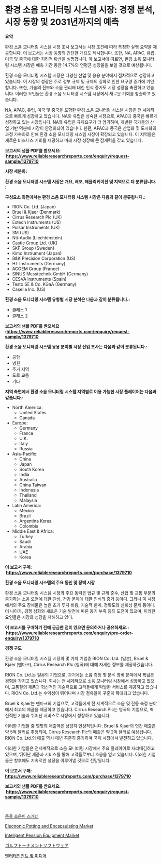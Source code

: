 <p><h1>환경 소음 모니터링 시스템 시장: 경쟁 분석, 시장 동향 및 2031년까지의 예측</h1></p><p><strong>요약</strong></p>
<p><p>환경 소음 모니터링 시스템 시장 조사 보고서는 시장 조건에 따라 특정한 실행 요약을 제공합니다. 이 보고서는 시장 동향의 간단한 개요도 제시합니다. 또한, NA, APAC, 유럽, 미국 및 중국에 대한 지리적 확산을 설명합니다. 이 보고서에 따르면, 환경 소음 모니터링 시스템 시장은 예측 기간 동안 14.7%의 연평균 성장율을 보일 것으로 예상됩니다.</p><p>환경 소음 모니터링 시스템 시장은 다양한 산업 및 응용 분야에서 점차적으로 성장하고 있습니다. 이 시장의 성장은 주로 정부 규제 및 규제의 강화로 인한 요구량 증가에 기인합니다. 또한, 기술의 진보와 소음 관리에 대한 인식 증가도 시장 성장을 촉진하고 있습니다. 이러한 요인들은 환경 소음 모니터링 시스템 시장에서 새로운 기회를 창출하고 있습니다.</p><p>NA, APAC, 유럽, 미국 및 중국을 포함한 환경 소음 모니터링 시스템 시장은 전 세계적으로 빠르게 성장하고 있습니다. NA와 유럽은 성숙한 시장으로, APAC과 중국은 빠르게 성장하고 있는 시장입니다. NA와 유럽은 규제요구가 더 엄격하며, 개발된 국가들의 산업 기반 덕분에 시장이 안정화되어 있습니다. 한편, APAC과 중국은 산업화 및 도시화의 과정 가속화로 인해 환경 소음 모니터링 시스템 시장이 확장되고 있습니다. 이 지역들은 새로운 비즈니스 기회를 제공하고 미래 시장 성장에 큰 잠재력을 갖고 있습니다. </p></p>
<p><strong>보고서의 샘플 PDF를 받으세요: &nbsp;<a href="https://www.reliableresearchreports.com/enquiry/request-sample/1379710">https://www.reliableresearchreports.com/enquiry/request-sample/1379710</a></strong></p>
<p><strong>시장 세분화:</strong></p>
<p><strong> 환경 소음 모니터링 시스템 시장은 개요, 배포, 애플리케이션 및 지역으로 더 분류됩니다. :</strong></p>
<p><strong>구성요소 측면에서는 환경 소음 모니터링 시스템 시장은 다음과 같이 분류됩니다.:</strong></p>
<p><ul><li>RION Co. Ltd. (Japan)</li><li>Bruel & Kjaer (Denmark)</li><li>Cirrus Research Plc (UK)</li><li>Extech Instruments (US)</li><li>Pulsar Instruments (UK)</li><li>3M (US)</li><li>Nti-Audio (Liechtenstein)</li><li>Castle Group Ltd. (UK)</li><li>SKF Group (Sweden)</li><li>Kimo Instrument (Japan)</li><li>B&K Precision Corporation (US)</li><li>HT Instruments (Germany)</li><li>ACOEM Group (France)</li><li>SINUS Messtechnik GmbH (Germany)</li><li>CESVA Instruments (Spain)</li><li>Testo SE & Co. KGaA (Germany)</li><li>Casella Inc. (US)</li></ul></p>
<p><strong> 환경 소음 모니터링 시스템 유형별 시장 분석은 다음과 같이 분류됩니다.:</strong></p>
<p><ul><li>클래스 1</li><li>클래스 2</li></ul></p>
<p><strong>보고서의 샘플 PDF를 받으세요 :<a href="https://www.reliableresearchreports.com/enquiry/request-sample/1379710">https://www.reliableresearchreports.com/enquiry/request-sample/1379710</a></strong></p>
<p><strong> 환경 소음 모니터링 시스템 응용 분야별 시장 산업 조사는 다음과 같이 분류됩니다.:</strong></p>
<p><ul><li>공항</li><li>병원</li><li>주거 지역</li><li>도로 교통</li><li>기타</li></ul></p>
<p><strong>지역 측면에서 환경 소음 모니터링 시스템 지역별로 이용 가능한 시장 플레이어는 다음과 같습니다.:</strong></p>
<p><ul>
    <li>
        North America:
        <ul>
            <li>United States</li>
            <li>Canada</li>
        </ul>
    </li>
    <li>
        Europe:
        <ul>
            <li>Germany</li>
            <li>France</li>
            <li>U.K.</li>
            <li>Italy</li>
            <li>Russia</li>
        </ul>
    </li>
    <li>
        Asia-Pacific:
        <ul>
            <li>China</li>
            <li>Japan</li>
            <li>South Korea</li>
            <li>India</li>
            <li>Australia</li>
            <li>China Taiwan</li>
            <li>Indonesia</li>
            <li>Thailand</li>
            <li>Malaysia</li>
        </ul>
    </li>
    <li>
        Latin America:
        <ul>
            <li>Mexico</li>
            <li>Brazil</li>
            <li>Argentina Korea</li>
            <li>Colombia</li>
        </ul>
    </li>
    <li>
        Middle East & Africa:
        <ul>
            <li>Turkey</li>
            <li>Saudi</li>
            <li>Arabia</li>
            <li>UAE</li>
            <li>Korea</li>
        </ul>
    </li>
    </ul></p>
<p><strong>이 보고서 구매: &nbsp;<a href="https://www.reliableresearchreports.com/purchase/1379710">https://www.reliableresearchreports.com/purchase/1379710</a></strong></p>
<p><strong>환경 소음 모니터링 시스템의 주요 동인 및 장벽 시장</strong></p>
<p><p>환경 소음 모니터링 시스템 시장의 주요 동력은 법규 및 규제 준수, 산업 및 교통 부문의 증가하는 소음 오염에 대한 관심, 건강 문제에 대한 인식의 증가 등이다. 그러나 이 시장에서의 주요 장애물은 높은 초기 투자 비용, 기술적 한계, 정확도와 신뢰성 문제 등이다. 더 나아가, 경쟁 심화와 새로운 기술 발전에 따른 동기 부족 등의 도전이 있으며, 이러한 요인들은 시장의 성장을 저해하고 있다.</p></p>
<p><strong>이 보고서를 구매하기 전에 궁금한 점이 있으면 문의하거나 공유하세요.: &nbsp;<a href="https://www.reliableresearchreports.com/enquiry/pre-order-enquiry/1379710">https://www.reliableresearchreports.com/enquiry/pre-order-enquiry/1379710</a></strong></p>
<p><strong>경쟁 구도</strong></p>
<p><p>환경 소음 모니터링 시스템 시장의 몇 가지 기업중 RION Co. Ltd. (일본), Bruel & Kjaer (덴마크), Cirrus Research Plc (영국)에 대해 자세한 정보를 제공하겠습니다. </p><p>RION Co. Ltd.는 일본의 기업으로, 과거에는 소음 측정 및 분석 장비 분야에서 폭넓은 경험을 가지고 있습니다. 회사는 전 세계적으로 소음 모니터링 시장에서 성장하고 있으며, 고품질의 제품과 혁신적인 기술력으로 고객들에게 탁월한 서비스를 제공하고 있습니다. RION Co. Ltd.는 수익성이 뛰어나며 시장 점유율이 꾸준히 확대되고 있습니다.</p><p>Bruel & Kjaer는 덴마크의 기업으로, 고객들에게 전 세계적으로 소음 및 진동 측정 분야에서 최고의 제품을 제공하고 있습니다. Cirrus Research Plc는 영국의 기업으로, 혁신적인 기술과 뛰어난 서비스로 시장에서 성장하고 있습니다.</p><p>이러한 기업들 중 몇몇의 매출액은 상당히 인상적입니다. Bruel & Kjaer의 연간 매출은 약 5억 달러로 추정되며, Cirrus Research Plc의 매출은 약 2억 달러로 예상됩니다. RION Co. Ltd.의 매출 역시 매년 꾸준히 증가하며 국제 시장에서 발전하고 있습니다.</p><p>이러한 기업들은 전세계적으로 소음 모니터링 시장에서 주요 플레이어로 자리매김하고 있으며, 뛰어난 제품과 서비스를 통해 고객들로부터 호응을 얻고 있습니다. 이러한 기업들은 향후에도 지속적인 성장을 이루어낼 것으로 전망됩니다.</p></p>
<p><strong>이 보고서 구매: &nbsp; <a href="https://www.reliableresearchreports.com/purchase/1379710">https://www.reliableresearchreports.com/purchase/1379710</a></strong></p>
<p><strong>보고서의 샘플 PDF를 받으세요: &nbsp;<a href="https://www.reliableresearchreports.com/enquiry/request-sample/1379710">https://www.reliableresearchreports.com/enquiry/request-sample/1379710</a></strong><strong></strong></p>
<p>&nbsp;</p>
<p><p><a href="https://github.com/vskv4779xr1/Market-Research-Report-List-1/blob/main/6081250186775.md">동물 초음파 스캐너</a></p><p><a href="https://fearless-okapi-6c8.notion.site/Electronic-Potting-and-Encapsulating-Market-Size-2024-2031-Global-Industrial-Analysis-Key-Geograp-12d43e567e7b48e8a01c109b34f14e5e">Electronic Potting and Encapsulating Market</a></p><p><a href="https://view.publitas.com/reportprime-1/intelligent-pension-equipment-market-size-and-examines-its-market-scope-with-a-primary-focus-on-growth-opportunities-and-forecasted-trends-spanning-from-2024-to-2031/">Intelligent Pension Equipment Market</a></p><p><a href="https://medium.com/@anton65482023/%E3%82%B4%E3%83%AB%E3%83%95%E3%83%88%E3%83%BC%E3%83%8A%E3%83%A1%E3%83%B3%E3%83%88%E3%82%BD%E3%83%95%E3%83%88%E3%82%A6%E3%82%A7%E3%82%A2%E5%B8%82%E5%A0%B4-2031%E5%B9%B4%E3%81%BE%E3%81%A7%E3%81%AE%E5%8B%95%E5%90%91-%E4%BA%88%E6%B8%AC-%E7%AB%B6%E4%BA%89%E5%88%86%E6%9E%90-5a3d59266cc7">ゴルフトーナメントソフトウェア</a></p><p><a href="https://medium.com/@mafoqypwlkfg6/%EC%97%94%ED%84%B0%ED%85%8C%EC%9D%B8%EB%A8%BC%ED%8A%B8-%EB%B0%8F-%EB%AF%B8%EB%94%94%EC%96%B4-%EC%8B%9C%EC%9E%A5-%EA%B7%9C%EB%AA%A8-%EC%8B%9C%EC%9E%A5-%EC%A0%84%EB%A7%9D-%EB%B0%8F-%EC%8B%9C%EC%9E%A5-%EC%98%88%EC%B8%A1-2024%EB%85%84%EB%B6%80%ED%84%B0-2031%EB%85%84-70bb3906af70">엔터테인먼트 및 미디어</a></p></p>
